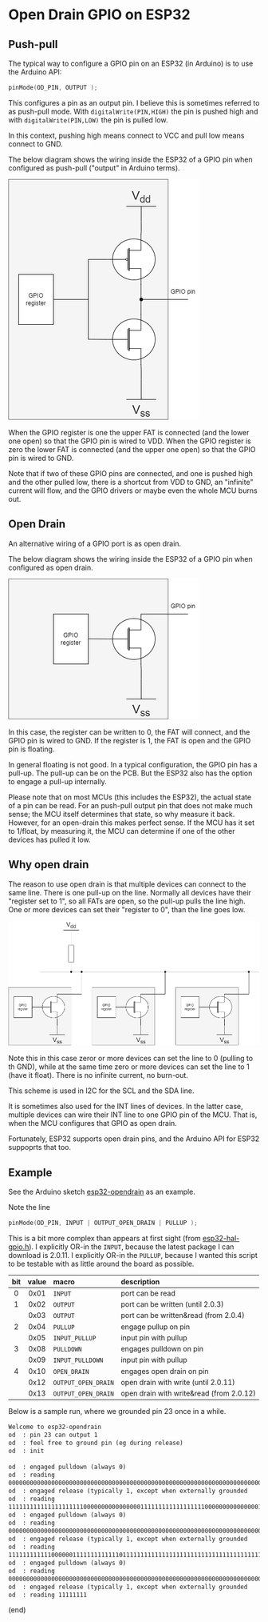 # Open Drain GPIO on ESP32


## Push-pull

The typical way to configure a GPIO pin on an ESP32 (in Arduino)
is to use the Arduino API:

```C
pinMode(OD_PIN, OUTPUT ); 
```

This configures a pin as an output pin.
I believe this is sometimes referred to as push-pull mode.
With `digitalWrite(PIN,HIGH)` the pin is pushed high and with `digitalWrite(PIN,LOW)`
the pin is pulled low.

In this context, pushing high means connect to VCC and pull low means connect to GND.

The below diagram shows the wiring inside the ESP32 of a GPIO pin when configured as push-pull ("output" in Arduino terms).

![Push pull schematics](pushpull.drawio.png)

When the GPIO register is one the upper FAT is connected (and the lower one open) so that the GPIO pin is wired to VDD.
When the GPIO register is zero the lower FAT is connected (and the upper one open) so that the GPIO pin is wired to GND.

Note that if two of these GPIO pins are connected, and one is pushed high and the other pulled low,
there is a shortcut from VDD to GND, an "infinite" current will flow, and the GPIO drivers or maybe even the whole
MCU burns out.


## Open Drain

An alternative wiring of a GPIO port is as open drain.

The below diagram shows the wiring inside the ESP32 of a GPIO pin when configured as open drain.

![Open drain schematics](opendrain.drawio.png)

In this case, the register can be written to 0, the FAT will connect, and the GPIO pin is wired to GND.
If the register is 1, the FAT is open and the GPIO pin is floating.

In general floating is not good. 
In a typical configuration, the GPIO pin has a pull-up.
The pull-up can be on the PCB.
But the ESP32 also has the option to engage a pull-up internally.

Please note that on most MCUs (this includes the ESP32),
the actual state of a pin can be read.
For an push-pull output pin that does not make much sense; the MCU itself
determines that state, so why measure it back.
However, for an open-drain this makes perfect sense.
If the MCU has it set to 1/float, by measuring it, the MCU can determine
if one of the other devices has pulled it low. 


## Why open drain

The reason to use open drain is that multiple devices can connect to the same line.
There is one pull-up on the line.
Normally all devices have their "register set to 1", so all FATs are open, so the pull-up pulls the line high.
One or more devices can set their "register to 0", than the line goes low.

![Open drain bus](opendrainbus.drawio.png)

Note this in this case zeror or more devices can set the line to 0 (pulling to th GND), 
while at the same time zero or more devices can set the line to 1 (have it float).
There is no infinite current, no burn-out.

This scheme is used in I2C for the SCL and the SDA line.

It is sometimes also used for the INT lines of devices.
In the latter case, multiple devices can wire their INT line to one GPIO pin of the MCU.
That is, when the MCU configures that GPIO as open drain.

Fortunately, ESP32 supports open drain pins, and the Arduino API for ESP32 suppoprts that too.


## Example

See the Arduino sketch [esp32-opendrain](esp32-opendrain.ino) as an example.

Note the line

```C
pinMode(OD_PIN, INPUT | OUTPUT_OPEN_DRAIN | PULLUP ); 
```

This is a bit more complex than appears at first sight 
(from [esp32-hal-gpio.h](https://github.com/espressif/arduino-esp32/blob/master/cores/esp32/esp32-hal-gpio.h)).
I explicitly OR-in the `INPUT`, because the latest package I can download is 2.0.11.
I explicitly OR-in the `PULLUP`, because I wanted this script to be testable with as little around the board as possible.


| bit | value | macro               | description                             |
|:---:|:-----:|:--------------------|:----------------------------------------|
|  0  | 0x01  | `INPUT`             | port can be read                        |
|  1  | 0x02  | `OUTPUT`            | port can be written (until 2.0.3)       |
|     | 0x03  | `OUTPUT`            | port can be written&read (from 2.0.4)   |
|  2  | 0x04  | `PULLUP`            | engage pullup on pin                    |
|     | 0x05  | `INPUT_PULLUP`      | input pin with pullup                   |
|  3  | 0x08  | `PULLDOWN`          | engages pulldown on pin                 |
|     | 0x09  | `INPUT_PULLDOWN`    | input pin with pullup                   |
|  4  | 0x10  | `OPEN_DRAIN`        | engages open drain on pin               |
|     | 0x12  | `OUTPUT_OPEN_DRAIN` | open drain with write (until 2.0.11)    |
|     | 0x13  | `OUTPUT_OPEN_DRAIN` | open drain with write&read (from 2.0.12)|



Below is a sample run, where we grounded pin 23 once in a while.


```text
Welcome to esp32-opendrain
od  : pin 23 can output 1
od  : feel free to ground pin (eg during release)
od  : init

od  : engaged pulldown (always 0)
od  : reading 0000000000000000000000000000000000000000000000000000000000000000000000000000000000000000000000000000
od  : engaged release (typically 1, except when externally grounded
od  : reading 1111111111111111111110000000000000000111111111111111111000000000000000111111111111111111111111111111
od  : engaged pulldown (always 0)
od  : reading 0000000000000000000000000000000000000000000000000000000000000000000000000000000000000000000000000000
od  : engaged release (typically 1, except when externally grounded
od  : reading 1111111111110000001111111111111011111111111111111111111111111111111111111111111111111111111111111111
od  : engaged pulldown (always 0)
od  : reading 0000000000000000000000000000000000000000000000000000000000000000000000000000000000000000000000000000
od  : engaged release (typically 1, except when externally grounded
od  : reading 11111111
```


(end)

